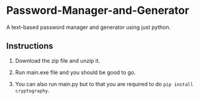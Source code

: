 # Password-Manager-and-Generator
A text-based password manager and generator using just python.

## Instructions
1. Download the zip file and unzip it.

2. Run main.exe file and you should be good to go.

3. You can also run main.py but to that you are required to do 
```pip install  cryptography```.
